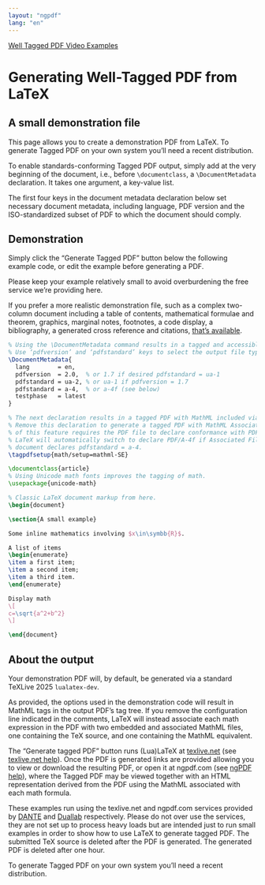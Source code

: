 ```yaml
---
layout: "ngpdf"
lang: "en"
---
```


<script>
runlatex.editorlines=120;
</script>

[Well Tagged PDF Video Examples](./)

# Generating Well-Tagged PDF from LaTeX

## A small demonstration file

This page allows you to create a demonstration PDF from LaTeX. To
generate Tagged PDF on your own system you’ll need a recent
distribution.

To enable standards-conforming Tagged PDF output, simply add at the
very beginning of the document, i.e., before `\documentclass`, a
`\DocumentMetadata` declaration. It takes one argument, a key-value
list.

The first four keys in the document metadata declaration below set
necessary document metadata, including language, PDF version and the
ISO-standardized subset of PDF to which the document should comply.

## Demonstration

Simply click the “Generate Tagged PDF” button below the following example code, or edit the example before generating a PDF.

Please keep your example relatively small to avoid overburdening the free service we’re providing here.

If you prefer a more realistic demonstration file, such as a complex
two-column document including a table of contents, mathematical
formulae and theorem, graphics, marginal notes, footnotes, a code
display, a bibliography, a generated cross reference and citations,
[that’s available](larger-example).


```latex
% Using the \DocumentMetadata command results in a tagged and accessible PDF file.
% Use ‘pdfversion’ and ‘pdfstandard’ keys to select the output file type.
\DocumentMetadata{
  lang        = en,
  pdfversion  = 2.0,  % or 1.7 if desired pdfstandard = ua-1
  pdfstandard = ua-2, % or ua-1 if pdfversion = 1.7
  pdfstandard = a-4,  % or a-4f (see below)
  testphase   = latest
}

% The next declaration results in a tagged PDF with MathML included via structure elements (tags).
% Remove this declaration to generate a tagged PDF with MathML Associated Files, as the use
% of this feature requires the PDF file to declare conformance with PDF/A-4f rather than PDF/A-4.
% LaTeX will automatically switch to declare PDF/A-4f if Associated Files are used when the
% document declares pdfstandard = a-4.
\tagpdfsetup{math/setup=mathml-SE}

\documentclass{article}
% Using Unicode math fonts improves the tagging of math.
\usepackage{unicode-math}

% Classic LaTeX document markup from here.
\begin{document}

\section{A small example}

Some inline mathematics involving $x\in\symbb{R}$.

A list of items
\begin{enumerate}
\item a first item;
\item a second item;
\item a third item.
\end{enumerate}

Display math
\[
c=\sqrt{a^2+b^2}
\]

\end{document}
```

## About the output

Your demonstration PDF will, by default, be generated via a standard TeXLive 2025 `lualatex-dev`.

As provided, the options used in the demonstration code will result in
MathML tags in the output PDF’s tag tree. If you remove the
configuration line indicated in the comments, LaTeX will instead
associate each math expression in the PDF with two embedded and
associated MathML files, one containing the TeX source, and one
containing the MathML equivalent.

The “Generate tagged PDF” button runs (Lua)LaTeX at
[texlive.net](https://texlive.net) (see [texlive.net help](https://davidcarlisle.github.io/latexcgi/)). Once the
PDF is generated links are provided allowing you to view or download
the resulting PDF, or open it at ngpdf.com (see [ngPDF help](https://ngpdf.com/help)), where the
Tagged PDF may be viewed together with an HTML representation derived
from the PDF using the MathML associated with each math formula.

These examples run using the texlive.net and ngpdf.com services
provided by [DANTE](https://www.dante.de) and
[Duallab](https://duallab.com) respectively. Please do not over use
the services, they are not set up to process heavy loads but are
intended just to run small examples in order to show how to use LaTeX
to generate tagged PDF. The submitted TeX source is deleted after the
PDF is generated. The generated PDF is deleted after one hour.

To generate Tagged PDF on your own system you’ll need a recent distribution.
